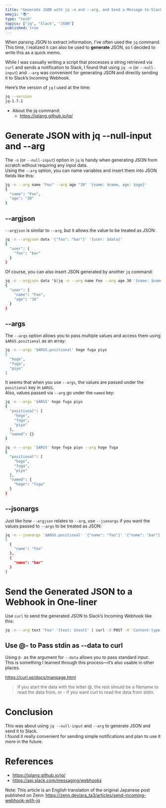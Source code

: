 ```yaml
---
title: "Generate JSON with jq -n and --arg, and Send a Message to Slack via Webhook"
emoji: "📚"
type: "tech"
topics: ["jq", "Slack", "JSON"]
published: true
---
```


When parsing JSON to extract information, I’ve often used the `jq` command. This time, I realized it can also be used to **generate** JSON, so I decided to write this as a quick memo.

While I was casually writing a script that processes a string retrieved via `curl` and sends a notification to Slack, I found that using `jq -n` (or `--null-input`) and `--arg` was convenient for generating JSON and directly sending it to Slack’s Incoming Webhook.

Here’s the version of `jq` I used at the time:

```bash
jq --version
jq-1.7.1
```

- About the jq command:  
    - https://jqlang.github.io/jq/

# Generate JSON with jq --null-input and --arg

The `-n` (or `--null-input`) option in `jq` is handy when generating JSON from scratch without requiring any input data.  
Using the `--arg` option, you can name variables and insert them into JSON fields like this:

```bash
jq -n --arg name "Foo" --arg age "30" '{name: $name, age: $age}'
{
  "name": "Foo",
  "age": "30"
}
```

## --argjson

`--argjson` is similar to `--arg`, but it allows the value to be treated as JSON:

```bash
jq -n --argjson data '{"foo": "bar"}' '{user: $data}'
{
  "user": {
    "foo": "bar"
  }
}
```

Of course, you can also insert JSON generated by another `jq` command:

```bash
jq -n --argjson data "$(jq -n --arg name Foo --arg age 30 '{name: $name, age: $age}' )" '{user: $data}'
{
  "user": {
    "name": "Foo",
    "age": "30"
  }
}
```

## --args

The `--args` option allows you to pass multiple values and access them using `$ARGS.positional` as an array:

```bash
jq -n --args '$ARGS.positional' hoge fuga piyo
[
  "hoge",
  "fuga",
  "piyo"
]
```

It seems that when you use `--args`, the values are passed under the `positional` key in `$ARGS`.  
Also, values passed via `--arg` go under the `named` key:

```bash
jq -n --args '$ARGS' hoge fuga piyo
{
  "positional": [
    "hoge",
    "fuga",
    "piyo"
  ],
  "named": {}
}

jq -n --args '$ARGS' hoge fuga piyo --arg hoge fuga
{
  "positional": [
    "hoge",
    "fuga",
    "piyo"
  ],
  "named": {
    "hoge": "fuga"
  }
}
```

## --jsonargs

Just like how `--argjson` relates to `--arg`, use `--jsonargs` if you want the values passed to `--args` to be treated as JSON:

```bash
jq -n --jsonargs '$ARGS.positional' '{"name": "foo"}' '{"name": "bar"}'
[
  {
    "name": "foo"
  },
  {
    "name": "bar"
  }
]
```

# Send the Generated JSON to a Webhook in One-liner

Use `curl` to send the generated JSON to Slack’s Incoming Webhook like this:

```bash
jq -n --arg text "Foo" '{text: $text}' | curl -X POST -H 'Content-type: application/json' --data @- https://hooks.slack.com/services/your/webhook/url
```

## Use @- to Pass stdin as --data to curl

Using `@-` as the argument for `--data` allows you to pass standard input.  
This is something I learned through this process—it’s also usable in other places.

https://curl.se/docs/manpage.html

> If you start the data with the letter @, the rest should be a filename to read the data from, or - if you want curl to read the data from stdin.

# Conclusion

This was about using `jq --null-input` and `--arg` to generate JSON and send it to Slack.  
I found it really convenient for sending simple notifications and plan to use it more in the future.

# References

- https://jqlang.github.io/jq/
- https://api.slack.com/messaging/webhooks

Note: This article is an English translation of the original Japanese post published on Zenn: https://zenn.dev/ara_ta3/articles/send-incoming-webhook-with-jq

